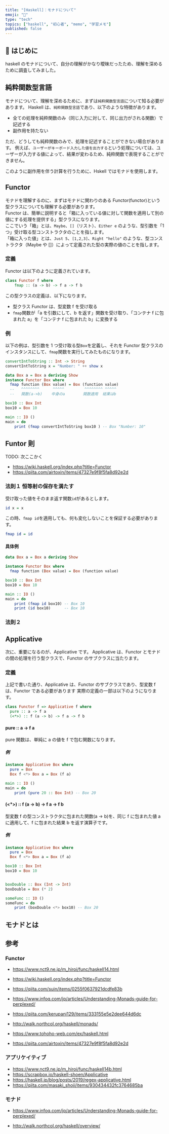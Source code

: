 ```yaml
---
title: "[Haskell]：モナドについて"
emoji: "📓"
type: "tech"
topics: ["haskell", "初心者", "memo", "学習メモ"]
published: false
---
```


## 📖 はじめに

haskell のモナドについて、自分の理解がかなり曖昧だったため、理解を深めるために調査してみました。

## 純粋関数型言語

モナドについて、理解を深めるために、まずは`純粋関数型言語`について知る必要があります。
Haskell は、`純粋関数型言語`であり、以下のような特徴があります。

- 全ての処理を純粋関数のみ（同じ入力に対して、同じ出力がされる関数）で記述する
- 副作用を持たない

ただ、どうしても純粋関数のみで、処理を記述することができない場合があります。
例えば、`ユーザーがキーボード入力した値を出力する`という処理については、ユーザーが入力する値によって、結果が変わるため、純粋関数で表現することができません。

このように副作用を伴う計算を行うために、Hskell ではモナドを使用します。

## Functor

モナドを理解するのに、まずはモナドに関わりのある Functor(functor)という型クラスについても理解する必要があります。  
Functor は、簡単に説明すると「箱に入っている値に対して関数を適用して別の値にする処理を提供する」型クラスになります。  
ここでいう「箱」とは、`Maybe`、`[]`（リスト）、`Either e` のような、型引数を「1 つ」受け取る型コンストラクタのことを指します。  
「箱に入った値」とは、`Just 5`、`[1,2,3]`、`Right "hello"` のような、型コンストラクタ（Maybe や []）によって定義された型の実際の値のことを指します。

### 定義

Functor は以下のように定義されています。

```haskell
class Functor f where
    fmap :: (a -> b) -> f a -> f b
```

この型クラスの定義は、以下になります。

- 型クラス Functor は、型変数 f を受け取る
- `fmap`関数が「a を引数にして、b を返す」関数を受け取り、「コンテナ f に包まれた a」を「コンテナ f に包まれた b」に変換する

### 例

以下の例は、型引数を 1 つ受け取る型`Box`を定義し、それを Functor 型クラスのインスタンスにして、`fmap`関数を実行してみたものになります。

```haskell
convertIntToString :: Int -> String
convertIntToString x = "Number: " ++ show x

data Box a = Box a deriving Show
instance Functor Box where
  fmap function (Box value) = Box (function value)
  --   ^^^^^^^^      ^^^^^         ^^^^^^^^ ^^^^^
  --   関数(a->b)    中身のa        関数適用  結果はb

box10 :: Box Int
box10 = Box 10

main :: IO ()
main = do
    print (fmap convertIntToString box10 ) -- Box "Number: 10"

```

## Funtor 則

TODO: 次ここかく

- https://wiki.haskell.org/index.php?title=Functor
- https://qiita.com/airtoxin/items/47327e9f8f5fa8d92e2d

### 法則１ 恒等射の保存を満たす

受け取った値をそのまま返す関数`id`があるとします。

```haskell
id x = x
```

この時、`fmap id`を適用しても、何も変化しないことを保証する必要があります。

```haskell
fmap id = id

```

#### 具体例

```haskell
data Box a = Box a deriving Show

instance Functor Box where
  fmap function (Box value) = Box (function value)

box10 :: Box Int
box10 = Box 10

main :: IO ()
main = do
    print (fmap id box10) -- Box 10
    print (id box10)      -- Box 10
```

### 法則２

## Applicative

次に、重要になるのが、Applicative です。
Applicative は、Functor とモナドの間の処理を行う型クラスで、Functor のサブクラスに当たります。

### 定義

上記で書いた通り、Applicative は、Functor のサブクラスであり、型変数 f は、Functor である必要があります
実際の定義の一部は以下のようになります。

```haskell
class Functor f => Applicative f where
  pure :: a -> f a
  (<*>) :: f (a -> b) -> f a -> f b
```

#### pure :: a -> f a

pure 関数は、単純に a の値を f で包む関数になります。

##### 例

```haskell
instance Applicative Box where
  pure = Box
  Box f <*> Box a = Box (f a)

main :: IO ()
main = do
    print (pure 20 :: Box Int) -- Box 20
```

#### (<\*>) :: f (a -> b) -> f a -> f b

型変数 f の型コンストラクタに包まれた関数(a → b)を、同じ f に包まれた値 a に適用して、f に包まれた結果 b を返す演算子です。

##### 例

```haskell
instance Applicative Box where
  pure = Box
  Box f <*> Box a = Box (f a)

box10 :: Box Int
box10 = Box 10


boxDouble :: Box (Int -> Int)
boxDouble = Box (* 2)

someFunc :: IO ()
someFunc = do
    print (boxDouble <*> box10) -- Box 20
```

## モナドとは

## 参考

### Functor

- https://www.nct9.ne.jp/m_hiroi/func/haskell14.html
- https://wiki.haskell.org/index.php?title=Functor
- https://qiita.com/suin/items/0255f0637921dcdfe83b

- https://www.infoq.com/jp/articles/Understanding-Monads-guide-for-perplexed/
- https://qiita.com/kerupani129/items/333155e5e2dee644d6dc
- http://walk.northcol.org/haskell/monads/
- https://www.tohoho-web.com/ex/haskell.html
- https://qiita.com/airtoxin/items/47327e9f8f5fa8d92e2d

### アプリケイティブ

- https://www.nct9.ne.jp/m_hiroi/func/haskell14b.html
- https://scrapbox.io/haskell-shoen/Applicative
- https://haskell.jp/blog/posts/2019/regex-applicative.html
- https://qiita.com/masaki_shoji/items/930434432fc3764685ba

### モナド

- https://www.infoq.com/jp/articles/Understanding-Monads-guide-for-perplexed/

- http://walk.northcol.org/haskell/overview/
